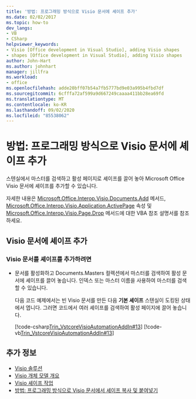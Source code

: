 ```yaml
---
title: '방법: 프로그래밍 방식으로 Visio 문서에 셰이프 추가'
ms.date: 02/02/2017
ms.topic: how-to
dev_langs:
- VB
- CSharp
helpviewer_keywords:
- Visio [Office development in Visual Studio], adding Visio shapes
- shapes [Office development in Visual Studio], adding Visio shapes
author: John-Hart
ms.author: johnhart
manager: jillfra
ms.workload:
- office
ms.openlocfilehash: adde20bff07b54a7fb5777bd9e03a995b4fbd7df
ms.sourcegitcommit: 6cfffa72af599a9d667249caaaa411bb28ea69fd
ms.translationtype: MT
ms.contentlocale: ko-KR
ms.lasthandoff: 09/02/2020
ms.locfileid: "85538062"
---
```

# <a name="how-to-programmatically-add-shapes-to-a-visio-document"></a>방법: 프로그래밍 방식으로 Visio 문서에 셰이프 추가
  스텐실에서 마스터를 검색하고 활성 페이지로 셰이프를 끌어 놓아 Microsoft Office Visio 문서에 셰이프를 추가할 수 있습니다.

 자세한 내용은 [Microsoft.Office.Interop.Visio.Documents.Add](/office/vba/api/Visio.Documents.Add) 메서드, [Microsoft.Office.Interop.Visio.Application.ActivePage](/office/vba/api/Visio.Application.ActivePage) 속성 및 [Microsoft.Office.Interop.Visio.Page.Drop](/office/vba/api/Visio.Page.Drop) 메서드에 대한 VBA 참조 설명서를 참조하세요.

## <a name="add-shapes-to-a-visio-document"></a>Visio 문서에 셰이프 추가

### <a name="to-add-shapes-to-a-visio-document"></a>Visio 문서를 셰이프를 추가하려면

- 문서를 활성화하고 Documents.Masters 컬렉션에서 마스터를 검색하여 활성 문서에 셰이프를 끌어 놓습니다. 인덱스 또는 마스터 이름을 사용하여 마스터를 검색할 수 있습니다.

     다음 코드 예제에서는 빈 Visio 문서를 만든 다음 **기본 셰이프** 스텐실이 도킹된 상태에서 엽니다. 그러면 코드에서 여러 셰이프를 검색하여 활성 페이지에 끌어 놓습니다.

     [!code-csharp[Trin_VstcoreVisioAutomationAddIn#13](../vsto/codesnippet/CSharp/trin_vstcorevisioautomationaddin/ThisAddIn.cs#13)]
     [!code-vb[Trin_VstcoreVisioAutomationAddIn#13](../vsto/codesnippet/VisualBasic/trin_vstcorevisioautomationaddin/ThisAddIn.vb#13)]

## <a name="see-also"></a>추가 정보
- [Visio 솔루션](../vsto/visio-solutions.md)
- [Visio 개체 모델 개요](../vsto/visio-object-model-overview.md)
- [Visio 셰이프 작업](../vsto/working-with-visio-shapes.md)
- [방법: 프로그래밍 방식으로 Visio 문서에서 셰이프 복사 및 붙여넣기](../vsto/how-to-programmatically-copy-and-paste-shapes-in-a-visio-document.md)
